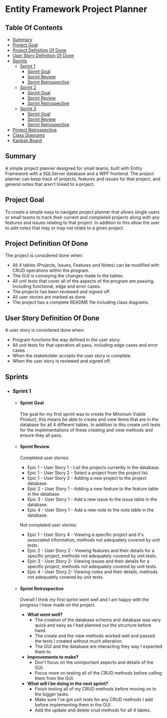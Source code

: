 # Entity Framework Project Planner #

## Table Of Contents ##
* [Summary](link)
* [Project Goal](link)
* [Project Definition Of Done](link)
* [User Story Definition Of Done](link)
* [Sprints](link)
  * [Sprint 1](link)
    * [Sprint Goal](link)
    * [Sprint Review](link)
    * [Sprint Retrospective](link)
  * [Sprint 2](link)
    * [Sprint Goal](link)
    * [Sprint Review](link)
    * [Sprint Retrospective](link)
  * [Sprint 3](link)
    * [Sprint Goal](link)
    * [Sprint Review](link)
    * [Sprint Retrospective](link)
* [Project Retrospective](link)
* [Class Diagrams](link)
* [Kanban Board](link)

## Summary ##

A simple project planner designed for small teams, built with Entity Framework with a SQLServer database and a WPF frontend. The project planner can keep track of projects, features and issues for that project, and general notes that aren't linked to a project.

## Project Goal ##
To create a simple easy to navigate project planner that allows single users or small teams to track their current and completed projects along with any features and issues relating to that project. In addition to this allow the user to add notes that may or may not relate to a given project.

## Project Definition Of Done ##
The project is considered done when:
- All 4 tables (Projects, Issues, Features and Notes) can be modified with CRUD operations within the program.
- The GUI is conveying the changes made to the tables.
- All unit tests that cover all of the aspects of the program are passing, including functional, edge and error cases. 
- The projects has been reviewed and signed off.
- All user stories are marked as done.
- The project has a complete README file including class diagrams.

## User Story Definition Of Done ##

A user story is considered done when:
- Program functions the way defined in the user story.
- All unit tests for that operation all pass, including edge cases and error cases. 
- When the stakeholder accepts the user story is complete.
- When the user story is reviewed and signed off.

## Sprints ##
* ### Sprint 1 ###
  * #### Sprint Goal ####
    The goal for my first sprint was to create the Minimum Viable Product, this means be able to create and view items that are in the database for all 4 different  tables. In addition to this create unit tests for the implementations of these creating and view methods and ensure they all pass.
   
  * #### Sprint Review ####
    Completed user stories:
    * Epic 1 - User Story 1 - List the projects currently in the database.
    * Epic 1 - User Story 2 - Select a project from the project list.
    * Epic 1 - User Story 3 - Adding a new project to the project database.
    * Epic 2 - User Story 1 - Adding a new feature to the feature table in the database.
    * Epic 3 - User Story 1 - Add a new issue to the issue table in the database.
    * Epic 4 - User Story 1 - Add a new note to the note table in the database.

    Not completed user stories:
    * Epic 1 - User Story 4 - Viewing a specific project and it's associated information, methods not adequately covered by unit tests.
    * Epic 2 - User Story 2 - Viewing features and their details for a specific project, methods not adequately covered by unit tests.
    * Epic 3 - User Story 2- Viewing issues and their details for a specific project, methods not adequately covered by unit tests.
    * Epic 4 - User Story 2- Viewing notes and their details, methods not adequately covered by unit tests.
  
  * #### Sprint Retrospective ####
    Overall I think my first sprint went well and I am happy with the progress I have made on the project.

    * <b>What went well?</b>
      * The creation of the database schema and database was very quick and easy as I had planned out the structure before hand.
      * The create and the view methods worked well and passed the tests I created without much alteration.
      * The GUI and the database are interacting they way I expected them to.
    * <b>Improvements to make?</b>
      * Don't focus on the unimportant aspects and details of the GUI.
      * Focus more on testing all of the CRUD methods before calling them from the GUI.
    * <b>What will I be doing in the next sprint?</b>
      * Finish testing all of my CRUD methods before moving on to the bigger tasks.
      * Make sure I've got unit tests for any CRUD methods I add before implementing them in the GUI.
      * Add the update and delete crud methods for all 4 tables.
